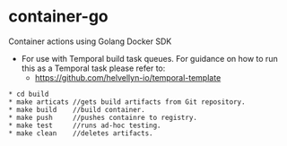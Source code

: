 # container-go
Container actions using Golang Docker SDK 

- For use with Temporal build task queues. 
  For guidance on how to run this as a Temporal task please refer to: 
  * https://github.com/helvellyn-io/temporal-template


```
* cd build 
* make articats //gets build artifacts from Git repository.
* make build    //build container.
* make push     //pushes containre to registry.
* make test     //runs ad-hoc testing.
* make clean    //deletes artifacts.
```


